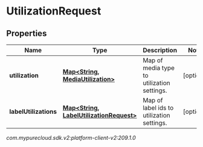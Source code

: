 # UtilizationRequest


## Properties

| Name | Type | Description | Notes |
| ------------ | ------------- | ------------- | ------------- |
| **utilization** | [**Map&lt;String, MediaUtilization&gt;**](MediaUtilization) | Map of media type to utilization settings. |  [optional] |
| **labelUtilizations** | [**Map&lt;String, LabelUtilizationRequest&gt;**](LabelUtilizationRequest) | Map of label ids to utilization settings. |  [optional] |




_com.mypurecloud.sdk.v2:platform-client-v2:209.1.0_
